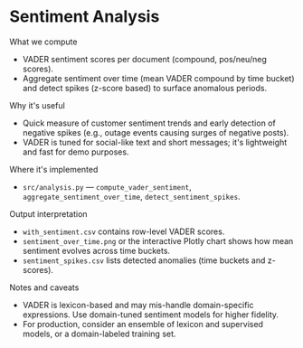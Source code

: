# Sentiment Analysis

What we compute

- VADER sentiment scores per document (compound, pos/neu/neg scores).
- Aggregate sentiment over time (mean VADER compound by time bucket) and detect spikes (z-score based) to surface anomalous periods.

Why it's useful

- Quick measure of customer sentiment trends and early detection of negative spikes (e.g., outage events causing surges of negative posts).
- VADER is tuned for social-like text and short messages; it's lightweight and fast for demo purposes.

Where it's implemented

- `src/analysis.py` — `compute_vader_sentiment`, `aggregate_sentiment_over_time`, `detect_sentiment_spikes`.

Output interpretation

- `with_sentiment.csv` contains row-level VADER scores.
- `sentiment_over_time.png` or the interactive Plotly chart shows how mean sentiment evolves across time buckets.
- `sentiment_spikes.csv` lists detected anomalies (time buckets and z-scores).

Notes and caveats

- VADER is lexicon-based and may mis-handle domain-specific expressions. Use domain-tuned sentiment models for higher fidelity.
- For production, consider an ensemble of lexicon and supervised models, or a domain-labeled training set.
